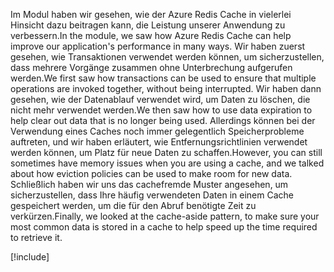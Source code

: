 <span data-ttu-id="2393e-101">Im Modul haben wir gesehen, wie der Azure Redis Cache in vielerlei Hinsicht dazu beitragen kann, die Leistung unserer Anwendung zu verbessern.</span><span class="sxs-lookup"><span data-stu-id="2393e-101">In the module, we saw how Azure Redis Cache can help improve our application's performance in many ways.</span></span> <span data-ttu-id="2393e-102">Wir haben zuerst gesehen, wie Transaktionen verwendet werden können, um sicherzustellen, dass mehrere Vorgänge zusammen ohne Unterbrechung aufgerufen werden.</span><span class="sxs-lookup"><span data-stu-id="2393e-102">We first saw how transactions can be used to ensure that multiple operations are invoked together, without being interrupted.</span></span> <span data-ttu-id="2393e-103">Wir haben dann gesehen, wie der Datenablauf verwendet wird, um Daten zu löschen, die nicht mehr verwendet werden.</span><span class="sxs-lookup"><span data-stu-id="2393e-103">We then saw how to use data expiration to help clear out data that is no longer being used.</span></span> <span data-ttu-id="2393e-104">Allerdings können bei der Verwendung eines Caches noch immer gelegentlich Speicherprobleme auftreten, und wir haben erläutert, wie Entfernungsrichtlinien verwendet werden können, um Platz für neue Daten zu schaffen.</span><span class="sxs-lookup"><span data-stu-id="2393e-104">However, you can still sometimes have memory issues when you are using a cache, and we talked about how eviction policies can be used to make room for new data.</span></span> <span data-ttu-id="2393e-105">Schließlich haben wir uns das cachefremde Muster angesehen, um sicherzustellen, dass Ihre häufig verwendeten Daten in einem Cache gespeichert werden, um die für den Abruf benötigte Zeit zu verkürzen.</span><span class="sxs-lookup"><span data-stu-id="2393e-105">Finally, we looked at the cache-aside pattern, to make sure your most common data is stored in a cache to help speed up the time required to retrieve it.</span></span>

<!-- Cleanup sandbox -->
[!include[](../../../includes/azure-sandbox-cleanup.md)]